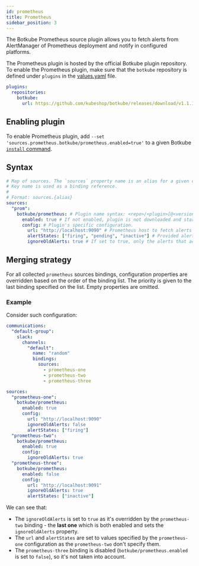 ```yaml
---
id: prometheus
title: Prometheus
sidebar_position: 3
---
```


The Botkube Prometheus source plugin allows you to fetch alerts from AlertManager of Prometheus deployment and notify in configured platforms.

The Prometheus plugin is hosted by the official Botkube plugin repository. To enable the Prometheus plugin, make sure that the `botkube` repository is defined under `plugins` in the [values.yaml](https://github.com/kubeshop/botkube/blob/main/helm/botkube/values.yaml) file.

```yaml
plugins:
  repositories:
    botkube:
      url: https://github.com/kubeshop/botkube/releases/download/v1.1.1/plugins-index.yaml
```

## Enabling plugin

To enable Prometheus plugin, add `--set 'sources.prometheus.botkube/prometheus.enabled=true'` to a given Botkube [`install` command](../../cli/commands/botkube_install.md).

## Syntax

```yaml
# Map of sources. The `sources` property name is an alias for a given configuration.
# Key name is used as a binding reference.
#
# Format: sources.{alias}
sources:
  "prom":
    botkube/prometheus: # Plugin name syntax: <repo>/<plugin>[@<version>]. If version is not provided, the latest version from repository is used.
      enabled: true # If not enabled, plugin is not downloaded and started.
      config: # Plugin's specific configuration.
        url: "http://localhost:9090" # Prometheus host to fetch alerts via Prometheus HTTP API
        alertStates: ["firing", "pending", "inactive"] # Provided alert states will overwrite default values. For example, Prometheus plugin will notify for only `firing` alerts if `alertStates` is `["firing"]`.
        ignoreOldAlerts: true # If set to true, only the alerts that active since Botkube deployment start time. Otherwise, plugin will fetch all the alerts available in AlertManager on Botkube start.
```

## Merging strategy

For all collected `prometheus` sources bindings, configuration properties are overridden based on the order of the binding list. The priority is given to the last binding specified on the list. Empty properties are omitted.

### Example

Consider such configuration:

```yaml
communications:
  "default-group":
    slack:
      channels:
        "default":
          name: "random"
          bindings:
            sources:
              - prometheus-one
              - prometheus-two
              - prometheus-three

sources:
  "prometheus-one":
    botkube/prometheus:
      enabled: true
      config:
        url: "http://localhost:9090"
        ignoreOldAlerts: false
        alertStates: ["firing"]
  "prometheus-two":
    botkube/prometheus:
      enabled: true
      config:
        ignoreOldAlerts: true
  "prometheus-three":
    botkube/prometheus:
      enabled: false
      config:
        url: "http://localhost:9091"
        ignoreOldAlerts: true
        alertStates: ["inactive"]
```

We can see that:

- The `ignoreOldAlerts` is set to `true` as it's overridden by the `prometheus-two` binding - the **last one** which is both enabled and sets the `ignoreOldAlerts` property.
- The `url` and `alertStates` are set to values specified by the `prometheus-one` configuration as the `prometheus-two` don't specify them.
- The `prometheus-three` binding is disabled (`botkube/prometheus.enabled` is set to `false`), so it's not taken into account.

